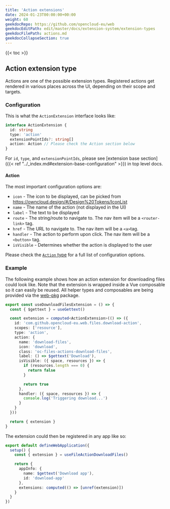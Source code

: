 ```yaml
---
title: 'Action extensions'
date: 2024-01-23T00:00:00+00:00
weight: 60
geekdocRepo: https://github.com/opencloud-eu/web
geekdocEditPath: edit/master/docs/extension-system/extension-types
geekdocFilePath: actions.md
geekdocCollapseSection: true
---
```


{{< toc >}}

## Action extension type

Actions are one of the possible extension types. Registered actions get rendered in various places across the UI, depending on their scope and targets.

### Configuration

This is what the `ActionExtension` interface looks like:

```typescript
interface ActionExtension {
  id: string
  type: 'action'
  extensionPointIds?: string[]
  action: Action // Please check the Action section below
}
```

For `id`, `type`, and `extensionPointIds`, please see [extension base section]({{< ref "../_index.md#extension-base-configuration" >}}) in top level docs.

#### Action

The most important configuration options are:

- `icon` - The icon to be displayed, can be picked from https://owncloud.design/#/Design%20Tokens/IconList
- `name` - The name of the action (not displayed in the UI)
- `label` - The text to be displayed
- `route` - The string/route to navigate to. The nav item will be a `<router-link>` tag.
- `href` - The URL to navigate to. The nav item will be a `<a>`tag.
- `handler` - The action to perform upon click. The nav item will be a `<button>` tag.
- `isVisible` - Determines whether the action is displayed to the user

Please check the [`Action` type](https://github.com/owncloud/web/blob/236c185540fc6758dc7bd84985c8834fa4145530/packages/web-pkg/src/composables/actions/types.ts#L6) for a full list of configuration options.

### Example

The following example shows how an action extension for downloading files could look like. Note that the extension is wrapped inside a Vue composable so it can easily be reused. All helper types and composables are being provided via the [web-pkg](https://github.com/opencloud-eu/web/tree/master/packages/web-pkg) package.

```typescript
export const useDownloadFilesExtension = () => {
  const { $gettext } = useGettext()

  const extension = computed<ActionExtension>(() => ({
    id: 'com.github.opencloud-eu.web.files.download-action',
    scopes: ['resource'],
    type: 'action',
    action: {
      name: 'download-files',
      icon: 'download',
      class: 'oc-files-actions-download-files',
      label: () => $gettext('Download'),
      isVisible: ({ space, resources }) => {
        if (resources.length === 0) {
          return false
        }

        return true
      },
      handler: ({ space, resources }) => {
        console.log('Triggering download...')
      }
    }
  }))

  return { extension }
}
```

The extension could then be registered in any app like so:

```typescript
export default defineWebApplication({
  setup() {
    const { extension } = useFileActionDownloadFiles()

    return {
      appInfo: {
        name: $gettext('Download app'),
        id: 'download-app'
      },
      extensions: computed(() => [unref(extension)])
    }
  }
})
```
